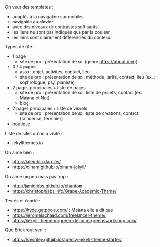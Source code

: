On veut des templates :
- adaptés à la navigation sur mobiles
- navigable au clavier
- avec des niveaux de contrastes suffisants
- les liens ne sont pas indiqués que par la couleur
- les liens sont clairement différenciés du contenu

Types de site : 
- 1 page
    - site de pro : présentation de soi (genre https://about.me/))
- 3 / 4 pages
    - asso : objet, activités, contact, lieu
    - site de pro : présentation de soi, méthode, tarifs, contact, lieu (ex. : sophrologue, psy, pianiste)
- 2 pages principales + liste de pages
    - site de pro : présentation de soi, liste de projets, contact (ex. : Maiana et Nat)
    - blog
- 2 pages principales + liste de visuels    
    - site de pro : présentation de soi, liste de créations, contact (tatoueuse, ferronier)
- boutique 

Liste de sites qu'on a visité :
- jekyllthemes.io

On aime bien : 
- https://alembic.darn.es/
- https://oinam.github.io/oinam-jekyll/

On aime un peu mais pas trop : 
- http://jamigibbs.github.io/phantom
- https://christophjabs.info/Grape-Academic-Theme/

Testés et écarté : 
- https://hyde.getpoole.com/ : Maiana elle a dit que
- https://jeromelachaud.com/freelancer-theme/
- https://jekyll-theme-mrgreen-demo.mrgreensworkshop.com/

Que Erick tout seul : 
- https://raviriley.github.io/agency-jekyll-theme-starter/